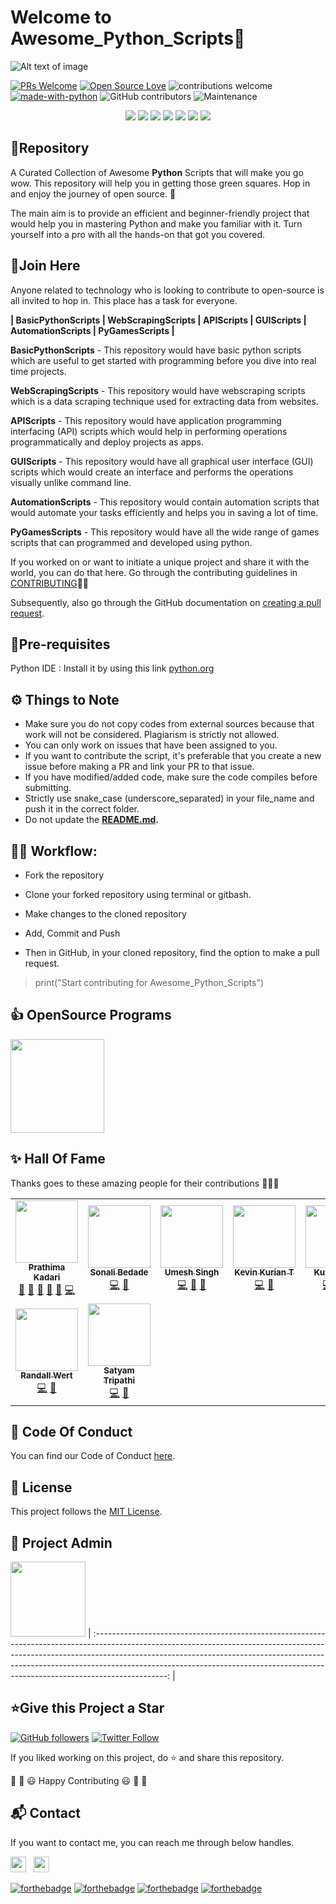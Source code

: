 # Welcome to Awesome_Python_Scripts👋
  
![Alt text of image](https://github.com/prathimacode-hub/prathimacode-hub/blob/main/CoverPhotos/Awesome_Python_Scripts.png)

[![PRs Welcome](https://img.shields.io/badge/PRs-welcome-brightgreen.svg?style=flat&logo=github)](https://github.com/prathimacode-hub) [![Open Source Love](https://img.shields.io/badge/Open%20Source-%F0%9F%A4%8D-Green)](https://github.com/prathimacode-hub) ![contributions welcome](https://img.shields.io/static/v1.svg?label=Contributions&message=Welcome&color=0059b3&style=flat-square) [![made-with-python](https://img.shields.io/badge/Made%20with-Python-1f425f.svg)](https://www.python.org/) ![GitHub contributors](https://img.shields.io/github/contributors-anon/prathimacode-hub/Awesome_Python_Scripts) ![Maintenance](https://img.shields.io/maintenance/yes/2021) </p> 


<center>

![](https://badgen.net/github/stars/prathimacode-hub/Awesome_Python_Scripts)
![](https://badgen.net/github/forks/prathimacode-hub/Awesome_Python_Scripts)
![](https://badgen.net/github/open-issues/prathimacode-hub/Awesome_Python_Scripts)
![](https://badgen.net/github/closed-issues/prathimacode-hub/Awesome_Python_Scripts)
![](https://badgen.net/github/prs/prathimacode-hub/Awesome_Python_Scripts)
![](https://badgen.net/github/open-prs/prathimacode-hub/Awesome_Python_Scripts)
![](https://badgen.net/github/closed-prs/prathimacode-hub/Awesome_Python_Scripts)

</center>


<h2>📌Repository</h2>

A Curated Collection of Awesome **Python** Scripts that will make you go wow. This repository will help you in getting those green squares. Hop in and enjoy the journey of open source. 🚀

The main aim is to provide an efficient and beginner-friendly project that would help you in mastering Python and make you familiar with it. Turn yourself into a pro with all the hands-on that got you covered.


<h2>🙌Join Here</h2>

Anyone related to technology who is looking to contribute to open-source is all invited to hop in. This place has a task for everyone.

**| BasicPythonScripts | WebScrapingScripts | APIScripts | GUIScripts | AutomationScripts | PyGamesScripts |**



**BasicPythonScripts** - This repository would have basic python scripts which are useful to get started with programming before you dive into real time projects.

**WebScrapingScripts** - This repository would have webscraping scripts which is a data scraping technique used for extracting data from websites.

**APIScripts** - This repository would have application programming interfacing (API) scripts which would help in performing operations programmatically and deploy projects as apps.

**GUIScripts** - This repository would have all graphical user interface (GUI) scripts which would create an interface and performs the operations visually unlike command line.

**AutomationScripts** - This repository would contain automation scripts that would automate your tasks efficiently and helps you in saving a lot of time.

**PyGamesScripts** - This repository would have all the wide range of games scripts that can programmed and developed using python.
 


If you worked on or want to initiate a unique project and share it with the world, you can do that here. Go through the contributing guidelines in [CONTRIBUTING](https://github.com/prathimacode-hub/Awesome_Python_Scripts/blob/main/Contributing_Guidelines.md)👩‍💻

Subsequently, also go through the GitHub documentation on [creating a pull request](https://help.github.com/en/github/collaborating-with-issues-and-pull-requests/creating-a-pull-request).


<h2>🌱Pre-requisites</h2>

Python IDE : Install it by using this link [python.org](https://www.python.org/downloads/)


<h2>⚙️ Things to Note</h2>

* Make sure you do not copy codes from external sources because that work will not be considered. Plagiarism is strictly not allowed.
* You can only work on issues that have been assigned to you.
* If you want to contribute the script, it's preferable that you create a new issue before making a PR and link your PR to that issue.
* If you have modified/added code, make sure the code compiles before submitting.
* Strictly use snake_case (underscore_separated) in your file_name and push it in the correct folder.
* Do not update the **[README.md](https://github.com/prathimacode-hub/Awesome_Python_Scripts/blob/main/README.md).**


<h2>👨‍💻 Workflow:</h2>

- Fork the repository

- Clone your forked repository using terminal or gitbash.

- Make changes to the cloned repository

- Add, Commit and Push

- Then in GitHub, in your cloned repository, find the option to make a pull request. 

> print("Start contributing for Awesome_Python_Scripts")


<h2>👍 OpenSource Programs</h2>

<a href="https://github.com/prathimacode-hub"><img src="https://github.com/prathimacode-hub/prathimacode-hub/blob/main/OpenSource%20Programs/LetsGrowMore%20Summer%20Of%20Code.jpg" width=150px height=150px /></a>


<h2> ✨ Hall Of Fame </h2>

Thanks goes to these amazing people for their contributions 🎉🎉🎉

<!-- ALL-CONTRIBUTORS-LIST:START - Do not remove or modify this section -->
<!-- prettier-ignore-start -->
<!-- markdownlint-disable -->
<table>
  <tr>
    <td align="center"><a href="https://github.com/prathimacode-hub/"><img src="https://avatars.githubusercontent.com/u/74645302?v=4" width="100px;" alt=""/><br /><sub><b>Prathima Kadari</b></sub></a><br /><a href="#projectManagement-prathimacode-hub" title="Project Management">📆</a> <a href="#question-prathimacode-hub" title="Answering Questions">💬</a> <a href="https://github.com/prathimacode-hub/Awesome_Python_Scripts/pulls?q=is%3Apr+reviewed-by%3Aprathimacode-hub" title="Reviewed Pull Requests">👀</a> <a href="#talk-prathimacode-hub" title="Talks">📢</a> <a href="#ideas-prathimacode-hub" title="Ideas, Planning, & Feedback">🤔</a> <a href="https://github.com/prathimacode-hub/Awesome_Python_Scripts/commits?author=prathimacode-hub" title="Code">💻</a></td>
    <td align="center"><a href="https://github.com/sonaliBedade"><img src="https://avatars.githubusercontent.com/u/71630760?v=4" width="100px;" alt=""/><br /><sub><b>Sonali Bedade</b></sub></a><br /><a href="https://github.com/prathimacode-hub/Awesome_Python_Scripts/commits?author=sonaliBedade" title="Code">💻</a> <a href="https://github.com/prathimacode-hub/Awesome_Python_Scripts/commits?author=sonaliBedade" title="Documentation">📖</a></td>
    <td align="center"><a href="https://github.com/Umesh-01"><img src="https://avatars.githubusercontent.com/u/83420185?v=4" width="100px;" alt=""/><br /><sub><b>Umesh Singh</b></sub></a><br /><a href="https://github.com/prathimacode-hub/Awesome_Python_Scripts/commits?author=Umesh-01" title="Code">💻</a> <a href="#ideas-Umesh-01" title="Ideas, Planning, & Feedback">🤔</a> <a href="https://github.com/prathimacode-hub/Awesome_Python_Scripts/commits?author=Umesh-01" title="Documentation">📖</a></td>   
    <td align="center"><a href="https://github.com/KevinKurian7"><img src="https://avatars.githubusercontent.com/u/54651915?v=4" width="100px;" alt=""/><br /><sub><b>Kevin Kurian T</b></sub></a><br /><a href="https://github.com/prathimacode-hub/Awesome_Python_Scripts/commits?author=KevinKurian7" title="Code">💻</a> <a href="https://github.com/prathimacode-hub/Awesome_Python_Scripts/commits?author=KevinKurian7" title="Documentation">📖</a></td>
    <td align="center"><a href="https://github.com/Kushal997-das"><img src="https://avatars.githubusercontent.com/u/61356005?v=4" width="100px;" alt=""/><br /><sub><b>Kushal Das</b></sub></a><br /><a href="https://github.com/prathimacode-hub/Awesome_Python_Scripts/commits?author=Kushal997-das" title="Code">💻</a> <a href="#ideas-Kushal997-das" title="Ideas, Planning, & Feedback">🤔</a> <a href="https://github.com/prathimacode-hub/Awesome_Python_Scripts/commits?author=Kushal997-das" title="Documentation">📖</a></td>
    <td align="center"><a href="https://github.com/mkhmirza"><img src="https://avatars.githubusercontent.com/u/46874379?v=4" width="100px;" alt=""/><br /><sub><b>Mohommad Mirza</b></sub></a><br /><a href="https://github.com/prathimacode-hub/Awesome_Python_Scripts/commits?author=mkhmirza" title="Code">💻</a> <a href="https://github.com/prathimacode-hub/Awesome_Python_Scripts/commits?author=mkhmirza" title="Documentation">📖</a></td>
</tr>
  <tr>
     <td align="center"><a href="https://github.com/RandallWert"><img src="https://avatars.githubusercontent.com/u/20331611?v=4" width="100px;" alt=""/><br /><sub><b>Randall Wert</b></sub></a><br /><a href="https://github.com/prathimacode-hub/Awesome_Python_Scripts/commits?author=RandallWert" title="Code">💻</a> <a href="https://github.com/prathimacode-hub/Awesome_Python_Scripts/commits?author=RandallWert" title="Documentation">📖</a></td>
     <td align="center"><a href="https://github.com/Iamtripathisatyam"><img src="https://avatars.githubusercontent.com/u/69134468?v=4" width="100px;" alt=""/><br /><sub><b>Satyam Tripathi</b></sub></a><br /><a href="https://github.com/prathimacode-hub/Awesome_Python_Scripts/commits?author=Iamtripathisatyam" title="Code">💻</a> <a href="https://github.com/prathimacode-hub/Awesome_Python_Scripts/commits?author=Iamtripathisatyam" title="Documentation">📖</a></td>
</tr>
</table>

<!-- markdownlint-enable -->
<!-- prettier-ignore-end -->
<!-- ALL-CONTRIBUTORS-LIST:END -->


<h2>📜 Code Of Conduct</h2>

You can find our Code of Conduct [here](https://github.com/prathimacode-hub/Awesome_Python_Scripts/blob/main/CODE_OF_CONDUCT.md).


<h2>📝 License</h2>  

This project follows the [MIT License](https://github.com/prathimacode-hub/Awesome_Python_Scripts/blob/main/LICENSE).


<h2>🙂 Project Admin</h2>

<a href="https://github.com/prathimacode-hub"><img src="https://github.com/prathimacode-hub/prathimacode-hub/blob/main/Prathima%20updated%20profile%20pic.jpg" width=120px height=120px /></a>
| :------------------------------------------------------------------------------------------------------------------------------------------------------------------------------------------------------------------------------------------------------------------------------------------------------------------------------------------: |


<h2>⭐Give this Project a Star</h2>

[![GitHub followers](https://img.shields.io/github/followers/prathimacode-hub.svg?label=Follow%20@prathimacode-hub&style=social)](https://github.com/prathimak88/)  [![Twitter Follow](https://img.shields.io/twitter/follow/prathimak88?style=social)](https://twitter.com/prathimak88)

If you liked working on this project, do ⭐ and share this repository.

🎉 🎊 😃 Happy Contributing 😃 🎊 🎉


<h2>📬 Contact</h2>

If you want to contact me, you can reach me through below handles.

<a href="https://twitter.com/prathimak88"><img src="https://upload.wikimedia.org/wikipedia/fr/thumb/c/c8/Twitter_Bird.svg/1200px-Twitter_Bird.svg.png" width="25"></img></a>&nbsp;&nbsp; <a href="https://www.linkedin.com/in/prathima-kadari/"><img src="https://www.felberpr.com/wp-content/uploads/linkedin-logo.png" width="25"></img></a>


[![forthebadge](https://forthebadge.com/images/badges/built-with-love.svg)](https://forthebadge.com) [![forthebadge](https://forthebadge.com/images/badges/built-by-developers.svg)](https://forthebadge.com) [![forthebadge](https://forthebadge.com/images/badges/built-with-swag.svg)](https://forthebadge.com) [![forthebadge](https://forthebadge.com/images/badges/made-with-python.svg)](https://forthebadge.com)
